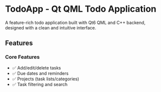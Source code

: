 # TodoApp - Qt QML Todo Application

A feature-rich todo application built with Qt6 QML and C++ backend, designed with a clean and intuitive interface.

## Features

### Core Features
- ✅ Add/edit/delete tasks
- ✅ Due dates and reminders
- ✅ Projects (task lists/categories)
- ✅ Task filtering and search

